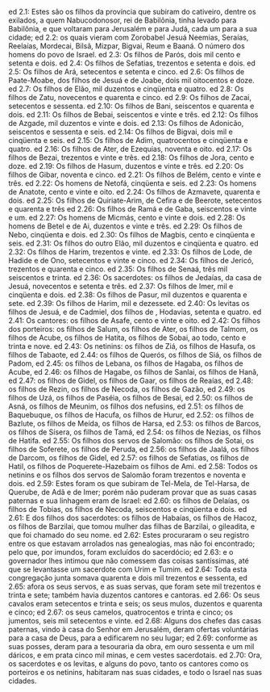 ed 2.1: Estes são os filhos da província que subiram do cativeiro, dentre os exilados, a quem Nabucodonosor, rei de Babilônia, tinha levado para Babilônia, e que voltaram para Jerusalém e para Judá, cada um para a sua cidade;
ed 2.2: os quais vieram com Zorobabel Jesuá Neemias, Seraías, Reelaías, Mordecai, Bilsã, Mizpar, Bigvai, Reum e Baaná. O número dos homens do povo de Israel.
ed 2.3: Os filhos de Parós, dois mil cento e setenta e dois.
ed 2.4: Os filhos de Sefatias, trezentos e setenta e dois.
ed 2.5: Os filhos de Ará, setecentos e setenta e cinco.
ed 2.6: Os filhos de Paate-Moabe, dos filhos de Jesuá e de Joabe, dois mil oitocentos e doze.
ed 2.7: Os filhos de Elão, mil duzentos e cinqüenta e quatro.
ed 2.8: Os filhos de Zatu, novecentos e quarenta e cinco.
ed 2.9: Os filhos de Zacai, setecentos e sessenta.
ed 2.10: Os filhos de Bani, seiscentos e quarenta e dois.
ed 2.11: Os filhos de Bebai, seiscentos e vinte e três.
ed 2.12: Os filhos de Azgade, mil duzentos e vinte e dois.
ed 2.13: Os filhos de Adonicão, seiscentos e sessenta e seis.
ed 2.14: Os filhos de Bigvai, dois mil e cinqüenta e seis.
ed 2.15: Os filhos de Adim, quatrocentos e cinqüenta e quatro.
ed 2.16: Os filhos de Ater, de Ezequias, noventa e oito.
ed 2.17: Os filhos de Bezai, trezentos e vinte e três.
ed 2.18: Os filhos de Jora, cento e doze.
ed 2.19: Os filhos de Hasum, duzentos e vinte e três.
ed 2.20: Os filhos de Gibar, noventa e cinco.
ed 2.21: Os filhos de Belém, cento e vinte e três.
ed 2.22: Os homens de Netofá, cinqüenta e seis.
ed 2.23: Os homens de Anatote, cento e vinte e oito.
ed 2.24: Os filhos de Azmavete, quarenta e dois.
ed 2.25: Os filhos de Quiriate-Arim, de Cefira e de Beerote, setecentos e quarenta e três
ed 2.26: Os filhos de Ramá e de Gaba, seiscentos e vinte e um.
ed 2.27: Os homens de Micmás, cento e vinte e dois.
ed 2.28: Os homens de Betel e de Ai, duzentos e vinte e três.
ed 2.29: Os filhos de Nebo, cinqüenta e dois.
ed 2.30: Os filhos de Magbis, cento e cinqüenta e seis.
ed 2.31: Os filhos do outro Elão, mil duzentos e cinqüenta e quatro.
ed 2.32: Os filhos de Harim, trezentos e vinte.
ed 2.33: Os filhos de Lode, de Hadide e de Ono, setecentos e vinte e cinco.
ed 2.34: Os filhos de Jericó, trezentos e quarenta e cinco.
ed 2.35: Os filhos de Senaá, três mil seiscentos e trinta.
ed 2.36: Os sacerdotes: os filhos de Jedaías, da casa de Jesuá, novecentos e setenta e três.
ed 2.37: Os filhos de Imer, mil e cinqüenta e dois.
ed 2.38: Os filhos de Pasur, mil duzentos e quarenta e sete.
ed 2.39: Os filhos de Harim, mil e dezessete.
ed 2.40: Os levitas os filhos de Jesuá, e de Cadmiel, dos filhos de , Hodavias, setenta e quatro.
ed 2.41: Os cantores: os filhos de Asafe, cento e vinte e oito.
ed 2.42: Os filhos dos porteiros: os filhos de Salum, os filhos de Ater, os filhos de Talmom, os filhos de Acube, os filhos de Hatita, os filhos de Sobai, ao todo, cento e trinta e nove.
ed 2.43: Os netinins: os filhos de Ziá, os filhos de Hasufa, os filhos de Tabaote,
ed 2.44: os filhos de Querós, os filhos de Siá, os filhos de Padom,
ed 2.45: os filhos de Lebana, os filhos de Hagaba, os filhos de Acube,
ed 2.46: os filhos de Hagabe, os filhos de Sanlai, os filhos de Hanã,
ed 2.47: os filhos de Gidel, os filhos de Gaar, os filhos de Reaías,
ed 2.48: os filhos de Rezin, os filhos de Necoda, os filhos de Gazão,
ed 2.49: os filhos de Uzá, os filhos de Paséia, os filhos de Besai,
ed 2.50: os filhos de Asná, os filhos de Meunim, os filhos dos nefusins,
ed 2.51: os filhos de Baquebuque, os filhos de Hacufa, os filhos de Hurur,
ed 2.52: os filhos de Bazlute, os filhos de Meída, os filhos de Harsa,
ed 2.53: os filhos de Barcos, os filhos de Sísera, os filhos de Tamá,
ed 2.54: os filhos de Nezias, os filhos de Hatifa.
ed 2.55: Os filhos dos servos de Salomão: os filhos de Sotai, os filhos de Soferete, os filhos de Peruda,
ed 2.56: os filhos de Jaalá, os filhos de Darcom, os filhos de Gidel,
ed 2.57: os filhos de Sefatias, os filhos de Hatil, os filhos de Poquerete-Hazebaim os filhos de Ami.
ed 2.58: Todos os netinins e os filhos dos servos de Salomão foram trezentos e noventa e dois.
ed 2.59: Estes foram os que subiram de Tel-Mela, de Tel-Harsa, de Querube, de Adã e de Imer; porém não puderam provar que as suas casas paternas e sua linhagem eram de Israel:
ed 2.60: os filhos de Delaías, os filhos de Tobias, os filhos de Necoda, seiscentos e cinqüenta e dois.
ed 2.61: E dos filhos dos sacerdotes: os filhos de Habaías, os filhos de Hacoz, os filhos de Barzilai, que tomou mulher das filhas de Barzilai, o gileadita, e que foi chamado do seu nome.
ed 2.62: Estes procuraram o seu registro entre os que estavam arrolados nas genealogias, mas não foi encontrado; pelo que, por imundos, foram excluídos do sacerdócio;
ed 2.63: e o governador lhes intimou que não comessem das coisas santíssimas, até que se levantasse um sacerdote com Urim e Tumim.
ed 2.64: Toda esta congregação junta somava quarenta e dois mil trezentos e sessenta,
ed 2.65: afora os seus servos, e as suas servas, que foram sete mil trezentos e trinta e sete; também havia duzentos cantores e cantoras.
ed 2.66: Os seus cavalos eram setecentos e trinta e seis; os seus mulos, duzentos e quarenta e cinco;
ed 2.67: os seus camelos, quatrocentos e trinta e cinco; os jumentos, seis mil setecentos e vinte.
ed 2.68: Alguns dos chefes das casas paternas, vindo à casa do Senhor em Jerusalém, deram ofertas voluntárias para a casa de Deus, para a edificarem no seu lugar;
ed 2.69: conforme as suas posses, deram para a tesouraria da obra, em ouro sessenta e um mil dáricos, e em prata cinco mil minas, e cem vestes sacerdotais.
ed 2.70: Ora, os sacerdotes e os levitas, e alguns do povo, tanto os cantores como os porteiros e os netinins, habitaram nas suas cidades, e todo o Israel nas suas cidades.
